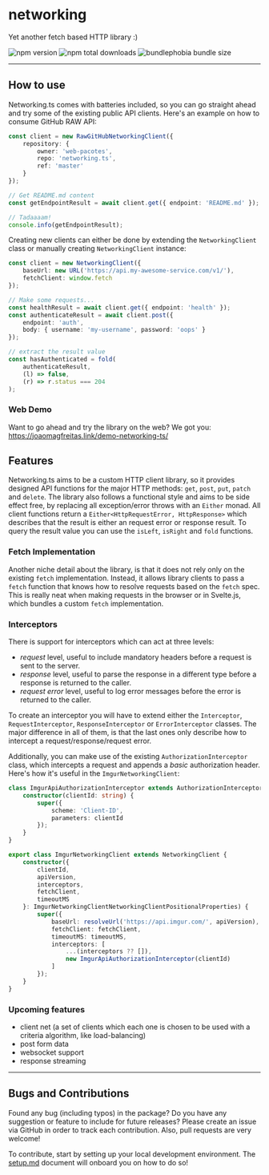 # networking

Yet another fetch based HTTP library :)

![npm version](https://badgen.net/npm/v/@web-pacotes/networking) ![npm total downloads](https://badgen.net/npm/dt/@web-pacotes/networking) ![bundlephobia bundle size](https://badgen.net/bundlephobia/min/@web-pacotes/networking)

---

## How to use

Networking.ts comes with batteries included, so you can go straight ahead and try some of the existing public API clients. Here's an example on how to consume GitHub RAW API:

```typescript
const client = new RawGitHubNetworkingClient({
	repository: {
		owner: 'web-pacotes',
		repo: 'networking.ts',
		ref: 'master'
	}
});

// Get README.md content
const getEndpointResult = await client.get({ endpoint: 'README.md' });

// Tadaaaam!
console.info(getEndpointResult);
```

Creating new clients can either be done by extending the `NetworkingClient` class or manually creating `NetworkingClient` instance:

```typescript
const client = new NetworkingClient({
	baseUrl: new URL('https://api.my-awesome-service.com/v1/'),
	fetchClient: window.fetch
});

// Make some requests...
const healthResult = await client.get({ endpoint: 'health' });
const authenticateResult = await client.post({
	endpoint: 'auth',
	body: { username: 'my-username', password: 'oops' }
});

// extract the result value
const hasAuthenticated = fold(
	authenticateResult,
	(l) => false,
	(r) => r.status === 204
);
```

### Web Demo

Want to go ahead and try the library on the web? We got you: https://joaomagfreitas.link/demo-networking-ts/

## Features

Networking.ts aims to be a custom HTTP client library, so it provides designed API functions for the major HTTP methods: `get`, `post`, `put`, `patch` and `delete`. The library also follows a functional style and aims to be side effect free, by replacing all exception/error throws with an `Either` monad. All client functions
return a `Either<HttpRequestError, HttpResponse>` which describes that the result is either an request error or response result. To query the result value you can use the `isLeft`, `isRight` and `fold` functions.

### Fetch Implementation

Another niche detail about the library, is that it does not rely only on the existing `fetch` implementation. Instead, it allows library clients to pass a `fetch` function that knows how to resolve requests based on the `fetch` spec. This is really neat when making requests in the browser or in Svelte.js, which bundles a custom `fetch` implementation.

### Interceptors

There is support for interceptors which can act at three levels:

- _request_ level, useful to include mandatory headers before a request is sent to the server.
- _response_ level, useful to parse the response in a different type before a response is returned to the caller.
- _request error_ level, useful to log error messages before the error is returned to the caller.

To create an interceptor you will have to extend either the `Interceptor`, `RequestInterceptor`, `ResponseInterceptor` or `ErrorInterceptor` classes. The major difference in all of them, is that the last ones only describe how to intercept a request/response/request error.

Additionally, you can make use of the existing `AuthorizationInterceptor` class, which intercepts a request and appends a _basic_ authorization header. Here's how it's useful in the `ImgurNetworkingClient`:

```typescript
class ImgurApiAuthorizationInterceptor extends AuthorizationInterceptor {
	constructor(clientId: string) {
		super({
			scheme: 'Client-ID',
			parameters: clientId
		});
	}
}

export class ImgurNetworkingClient extends NetworkingClient {
	constructor({
		clientId,
		apiVersion,
		interceptors,
		fetchClient,
		timeoutMS
	}: ImgurNetworkingClientNetworkingClientPositionalProperties) {
		super({
			baseUrl: resolveUrl('https://api.imgur.com/', apiVersion),
			fetchClient: fetchClient,
			timeoutMS: timeoutMS,
			interceptors: [
				...(interceptors ?? []),
				new ImgurApiAuthorizationInterceptor(clientId)
			]
		});
	}
}
```

### Upcoming features

- client net (a set of clients which each one is chosen to be used with a criteria algorithm, like load-balancing)
- post form data
- websocket support
- response streaming

---

## Bugs and Contributions

Found any bug (including typos) in the package? Do you have any suggestion
or feature to include for future releases? Please create an issue via
GitHub in order to track each contribution. Also, pull requests are very
welcome!

To contribute, start by setting up your local development environment. The [setup.md](setup.md) document will onboard you on how to do so!
